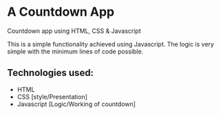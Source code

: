 # A Countdown App
 Countdown app using HTML, CSS &amp; Javascript

 This is a simple functionality achieved using Javascript. The logic is very simple with the minimum lines of code possible.
 
## Technologies used: 
- HTML
- CSS [style/Presentation]
- Javascript [Logic/Working of countdown]
